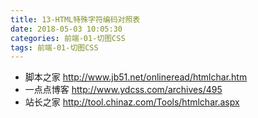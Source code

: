 ```yaml
---
title: 13-HTML特殊字符编码对照表
date: 2018-05-03 10:05:30
categories: 前端-01-切图CSS
tags: 前端-01-切图CSS
---
```

- 脚本之家 http://www.jb51.net/onlineread/htmlchar.htm
- 一点点博客 http://www.ydcss.com/archives/495
- 站长之家 http://tool.chinaz.com/Tools/htmlchar.aspx

